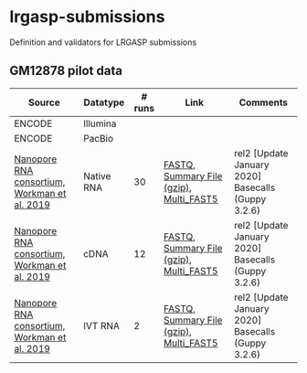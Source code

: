 # lrgasp-submissions
Definition and validators for LRGASP submissions

## GM12878 pilot data

| Source | Datatype | # runs | Link | Comments |
| -------- | ------ | ---- | ---- | ----- |
| ENCODE | Illumina | | | |
| ENCODE | PacBio | | | |
|[Nanopore RNA consortium, Workman et al. 2019](https://github.com/nanopore-wgs-consortium/NA12878/blob/master/RNA.md)| Native RNA | 30 | [FASTQ](http://s3.amazonaws.com/nanopore-human-wgs/rna/fastq/NA12878-DirectRNA_All_Guppy_3.2.6.fastq.gz), [Summary File (gzip)](http://s3.amazonaws.com/nanopore-human-wgs/rna/summaries/NA12878-DirectRNA_All_Guppy_3.2.6_sequencing_summary.txt.gz), [Multi_FAST5](http://s3.amazonaws.com/nanopore-human-wgs/rna/links/NA12878-DirectRNA_All.files.txt) | rel2 [Update January 2020] Basecalls (Guppy 3.2.6)
|[Nanopore RNA consortium, Workman et al. 2019](https://github.com/nanopore-wgs-consortium/NA12878/blob/master/RNA.md)| cDNA | 12 | [FASTQ](http://s3.amazonaws.com/nanopore-human-wgs/rna/fastq/NA12878-cDNA_All_Guppy_3.2.6.fastq.gz), [Summary File (gzip)](http://s3.amazonaws.com/nanopore-human-wgs/rna/summaries/NA12878-cDNA_All_Guppy_3.2.6_sequencing_summary.txt.gz), [Multi_FAST5](http://s3.amazonaws.com/nanopore-human-wgs/rna/links/NA12878-cDNA_All.files.txt) |rel2 [Update January 2020] Basecalls (Guppy 3.2.6)
|[Nanopore RNA consortium, Workman et al. 2019](https://github.com/nanopore-wgs-consortium/NA12878/blob/master/RNA.md)| IVT RNA | 2 | [FASTQ](http://s3.amazonaws.com/nanopore-human-wgs/rna/fastq/NA12878-IVT-RNA_All_Guppy_3.2.6.fastq.gz), [Summary File (gzip)](http://s3.amazonaws.com/nanopore-human-wgs/rna/summaries/NA12878-IVT-RNA_All_Guppy_3.2.6_sequencing_summary.txt.gz), [Multi_FAST5](http://s3.amazonaws.com/nanopore-human-wgs/rna/links/NA12878-IVT-RNA_All.files.txt) |rel2 [Update January 2020] Basecalls (Guppy 3.2.6)
